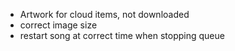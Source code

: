 * Artwork for cloud items, not downloaded
* correct image size
* restart song at correct time when stopping queue